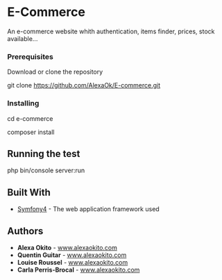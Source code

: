 # E-Commerce

An e-commerce website whith authentication, items finder, prices, stock available...


### Prerequisites

Download or clone the repository

git clone https://github.com/AlexaOk/E-commerce.git

### Installing

cd e-commerce

composer install

## Running the test

php bin/console server:run

## Built With

* [Symfony4](https://symfony.com/4) - The web application framework used

## Authors

* **Alexa Okito** - www.alexaokito.com
* **Quentin Guitar** - www.alexaokito.com
* **Louise Roussel** - www.alexaokito.com
* **Carla Perris-Brocal** - www.alexaokito.com
